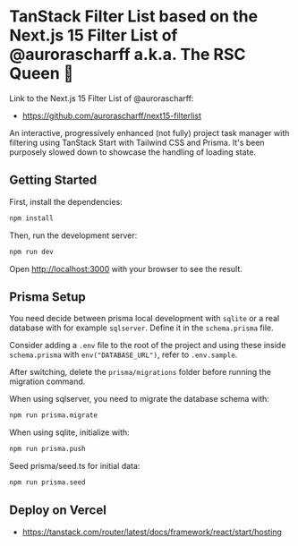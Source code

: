 # TanStack Filter List based on the Next.js 15 Filter List of @aurorascharff a.k.a. The RSC Queen 👸

Link to the Next.js 15 Filter List of @aurorascharff:
- https://github.com/aurorascharff/next15-filterlist

An interactive, progressively enhanced (not fully) project task manager with filtering using TanStack Start with Tailwind CSS and Prisma. It's been purposely slowed down to showcase the handling of loading state.

## Getting Started

First, install the dependencies:

```bash
npm install
```

Then, run the development server:

```bash
npm run dev
```

Open [http://localhost:3000](http://localhost:3000) with your browser to see the result.

## Prisma Setup

You need decide between prisma local development with `sqlite` or a real database with for example `sqlserver`. Define it in the `schema.prisma` file.

Consider adding a `.env` file to the root of the project and using these inside `schema.prisma` with `env("DATABASE_URL")`, refer to `.env.sample`.

After switching, delete the `prisma/migrations` folder before running the migration command.

When using sqlserver, you need to migrate the database schema with:

```bash
npm run prisma.migrate
```

When using sqlite, initialize with:

```bash
npm run prisma.push
```

Seed prisma/seed.ts for initial data:

```sh
npm run prisma.seed
```

## Deploy on Vercel
- https://tanstack.com/router/latest/docs/framework/react/start/hosting
